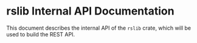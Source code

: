 # rslib Internal API Documentation

This document describes the internal API of the `rslib` crate, which will be used to build the REST API.
